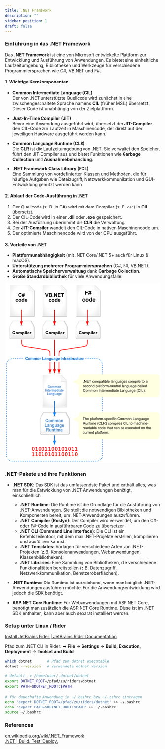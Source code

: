 ```yaml
---
title: .NET Framework
description: ""
sidebar_position: 1
draft: false
---
```

### Einführung in das .NET Framework

Das **.NET Framework** ist eine von Microsoft entwickelte Plattform zur Entwicklung und Ausführung von Anwendungen. Es bietet eine einheitliche Laufzeitumgebung, Bibliotheken und Werkzeuge für verschiedene Programmiersprachen wie C#, VB.NET und F#.

#### **1. Wichtige Kernkomponenten**

- **Common Intermediate Language (CIL)**  
    Der von .NET unterstützte Quellcode wird zunächst in eine zwischengeschaltete Sprache namens **CIL** (früher MSIL) übersetzt. Dieser Code ist unabhängig von der Zielplattform.
    
- **Just-In-Time Compiler (JIT)**  
    Bevor eine Anwendung ausgeführt wird, übersetzt der **JIT-Compiler** den CIL-Code zur Laufzeit in Maschinencode, der direkt auf der jeweiligen Hardware ausgeführt werden kann.
    
- **Common Language Runtime (CLR)**  
    Die **CLR** ist die Laufzeitumgebung von .NET. Sie verwaltet den Speicher, führt den JIT-Compiler aus und bietet Funktionen wie **Garbage Collection** und **Ausnahmebehandlung**.
    
- **.NET Framework Class Library (FCL)**  
    Eine Sammlung von vordefinierten Klassen und Methoden, die für häufige Aufgaben wie Dateizugriff, Netzwerkkommunikation und GUI-Entwicklung genutzt werden kann.

#### **2. Ablauf der Code-Ausführung in .NET**

1. Der Quellcode (z. B. in C#) wird mit dem Compiler (z. B. `csc`) in **CIL** übersetzt.
2. Der CIL-Code wird in einer **.dll** oder **.exe** gespeichert.
3. Bei der Ausführung übernimmt die **CLR** die Verwaltung.
4. Der **JIT-Compiler** wandelt den CIL-Code in nativen Maschinencode um.
5. Der optimierte Maschinencode wird von der CPU ausgeführt.

#### **3. Vorteile von .NET**

- **Plattformunabhängigkeit** (mit .NET Core/.NET 5+ auch für Linux & macOS).
- **Unterstützung mehrerer Programmiersprachen** (C#, F#, VB.NET).
- **Automatische Speicherverwaltung** dank **Garbage Collection**.
- **Große Standardbibliothek** für viele Anwendungsfälle.

![NET-Framwork](./img/dotnet_framework.png)

### .NET-Pakete und ihre Funktionen

- **.NET SDK**: Das SDK ist das umfassendste Paket und enthält alles, was man für die Entwicklung von .NET-Anwendungen benötigt, einschließlich:

    - **.NET Runtime**: Die Runtime ist die Grundlage für die Ausführung von .NET-Anwendungen. Sie stellt die notwendigen Bibliotheken und Komponenten bereit, um .NET-Anwendungen auszuführen.
    - **.NET Compiler (Roslyn)**: Der Compiler wird verwendet, um den C#- oder F#-Code in ausführbaren Code zu übersetzen.
    - **.NET CLI (Command Line Interface)**: Die CLI ist ein Befehlszeilentool, mit dem man .NET-Projekte erstellen, kompilieren und ausführen kannst.
    - **.NET Templates**: Vorlagen für verschiedene Arten von .NET-Projekten (z.B. Konsolenanwendungen, Webanwendungen, Klassenbibliotheken).
    - **.NET Libraries**: Eine Sammlung von Bibliotheken, die verschiedene Funktionalitäten bereitstellen (z.B. Datenzugriff, Netzwerkkommunikation, Benutzeroberflächen).

- **.NET Runtime**: Die Runtime ist ausreichend, wenn man lediglich .NET-Anwendungen ausführen möchte. Für die Anwendungsentwicklung wird jedoch die SDK benötigt.

- **ASP.NET Core Runtime**: Für Webanwendungen mit ASP.NET Core, benötigt man zusätzlich die ASP.NET Core Runtime. Diese ist im .NET SDK enthalten, kann aber auch separat installiert werden.

### Setup unter Linux / Rider

[Install JetBrains Rider \| JetBrains Rider Documentation](https://www.jetbrains.com/help/rider/Installation_guide.html)

Pfad zum .NET CLI in Rider:
➡ **File** → **Settings** → **Build, Execution, Deployment** → **Toolset and Build**

```bash
which dotnet       # Pfad zum dotnet executable
dotnet --version   # verwendete dotnet version
```

```bash
# default -> /home/user/.dotnet/dotnet
export DOTNET_ROOT=/pfad/zu/riders/dotnet
export PATH=$DOTNET_ROOT:$PATH

# für dauerhafte Anwendung in ~/.bashrc bzw ~/.zshrc eintragen
echo 'export DOTNET_ROOT=/pfad/zu/riders/dotnet' >> ~/.bashrc
echo 'export PATH=$DOTNET_ROOT:$PATH' >> ~/.bashrc
source ~/.bashrc
```

### References
[en.wikipedia.org/wiki/.NET_Framework](https://en.wikipedia.org/wiki/.NET_Framework)  
[.NET \| Build. Test. Deploy.](https://dotnet.microsoft.com/en-us/)